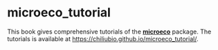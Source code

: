 # microeco_tutorial

This book gives comprehensive tutorials of the [**microeco**](https://github.com/ChiLiubio/microeco)  package.
The tutorials is available at https://chiliubio.github.io/microeco_tutorial/.

